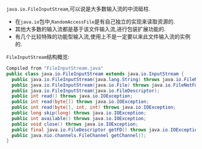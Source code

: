 `java.io.FileInputStream`,可以说是大多数输入流的中流砥柱.
- 在`java.io`包中,`RandomAccessFile`是有自己独立的实现来读取资源的.  
- 其他大多数的输入流都是基于该文件输入流,进行包装扩展功能的.  
- 有几个比较特殊的功能型输入流,使用上不是一定要以来此文件输入流的实例的.  

`FileInputStream`结构概览:  
```java
Compiled from "FileInputStream.java"
public class java.io.FileInputStream extends java.io.InputStream {
  public java.io.FileInputStream(java.lang.String) throws java.io.FileNotFoundException;
  public java.io.FileInputStream(java.io.File) throws java.io.FileNotFoundException;
  public java.io.FileInputStream(java.io.FileDescriptor);
  public int read() throws java.io.IOException;
  public int read(byte[]) throws java.io.IOException;
  public int read(byte[], int, int) throws java.io.IOException;
  public long skip(long) throws java.io.IOException;
  public int available() throws java.io.IOException;
  public void close() throws java.io.IOException;
  public final java.io.FileDescriptor getFD() throws java.io.IOException;
  public java.nio.channels.FileChannel getChannel();
}
```  
